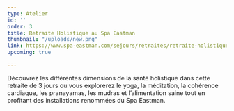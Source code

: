 ```yaml
---
type: Atelier
id: ''
order: 3
title: Retraite Holistique au Spa Eastman
thumbnail: "/uploads/new.png"
link: https://www.spa-eastman.com/sejours/retraites/retraite-holistique/
upcoming: true

---
```

Découvrez les différentes dimensions de la santé holistique dans cette retraite de 3 jours ou vous explorerez le yoga, la méditation, la cohérence cardiaque, les pranayamas, les mudras et l’alimentation saine tout en profitant des installations renommées du Spa Eastman.